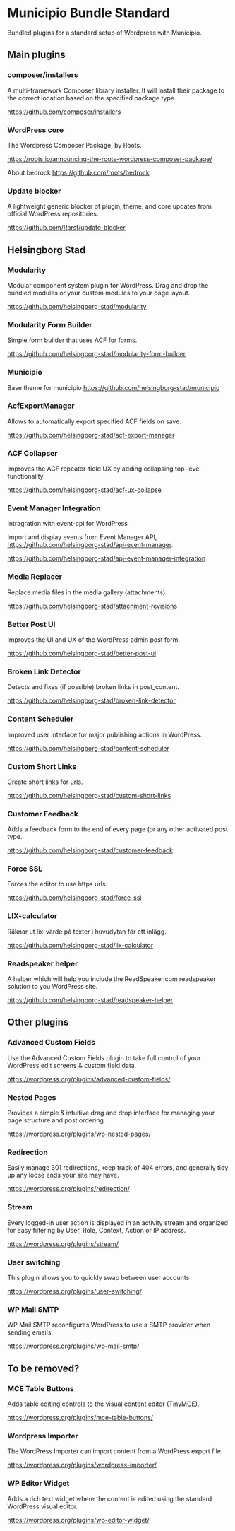 # Municipio Bundle Standard

Bundled plugins for a standard setup of Wordpress with Municipio.

## Main plugins

### composer/installers
A multi-framework Composer library installer.  It will install their package to the correct location based on the specified package type.

https://github.com/composer/installers

### WordPress core
The Wordpress Composer Package, by Roots.

https://roots.io/announcing-the-roots-wordpress-composer-package/

About bedrock
https://github.com/roots/bedrock

### Update blocker
A lightweight generic blocker of plugin, theme, and core updates from official WordPress repositories.

https://github.com/Rarst/update-blocker

## Helsingborg Stad

### Modularity
Modular component system plugin for WordPress. Drag and drop the bundled modules or your custom modules to your page layout.

https://github.com/helsingborg-stad/modularity

### Modularity Form Builder
Simple form builder that uses ACF for forms.

https://github.com/helsingborg-stad/modularity-form-builder

### Municipio
Base theme for municipio
https://github.com/helsingborg-stad/municipio

### AcfExportManager
Allows to automatically export specified ACF fields on save.

https://github.com/helsingborg-stad/acf-export-manager

### ACF Collapser
Improves the ACF repeater-field UX by adding collapsing top-level functionality.

https://github.com/helsingborg-stad/acf-ux-collapse

### Event Manager Integration
Intragration with event-api for WordPress

Import and display events from Event Manager API, https://github.com/helsingborg-stad/api-event-manager.

https://github.com/helsingborg-stad/api-event-manager-integration

### Media Replacer
Replace media files in the media gallery (attachments)

https://github.com/helsingborg-stad/attachment-revisions

### Better Post UI
Improves the UI and UX of the WordPress admin post form.

https://github.com/helsingborg-stad/better-post-ui

### Broken Link Detector
Detects and fixes (if possible) broken links in post_content.

https://github.com/helsingborg-stad/broken-link-detector

### Content Scheduler
Improved user interface for major publishing actions in WordPress.

https://github.com/helsingborg-stad/content-scheduler

### Custom Short Links
Create short links for urls.

https://github.com/helsingborg-stad/custom-short-links

### Customer Feedback
Adds a feedback form to the end of every page (or any other activated post type.

https://github.com/helsingborg-stad/customer-feedback

### Force SSL
Forces the editor to use https urls.

https://github.com/helsingborg-stad/force-ssl

### LIX-calculator
Räknar ut lix-värde på texter i huvudytan för ett inlägg.

https://github.com/helsingborg-stad/lix-calculator

### Readspeaker helper
A helper which will help you include the ReadSpeaker.com readspeaker solution to you WordPress site.

https://github.com/helsingborg-stad/readspeaker-helper

## Other plugins

### Advanced Custom Fields
Use the Advanced Custom Fields plugin to take full control of your WordPress edit screens & custom field data.

https://wordpress.org/plugins/advanced-custom-fields/

### Nested Pages
Provides a simple & intuitive drag and drop interface for managing your page structure and post ordering

https://wordpress.org/plugins/wp-nested-pages/

### Redirection
Easily manage 301 redirections, keep track of 404 errors, and generally tidy up any loose ends your site may have.

https://wordpress.org/plugins/redirection/

### Stream
Every logged-in user action is displayed in an activity stream and organized for easy filtering by User, Role, Context, Action or IP address.

https://wordpress.org/plugins/stream/

### User switching
This plugin allows you to quickly swap between user accounts

https://wordpress.org/plugins/user-switching/

### WP Mail SMTP
WP Mail SMTP reconfigures WordPress to use a SMTP provider when sending emails.

https://wordpress.org/plugins/wp-mail-smtp/

## To be removed?

### MCE Table Buttons
Adds table editing controls to the visual content editor (TinyMCE).

https://wordpress.org/plugins/mce-table-buttons/

### Wordpress Importer
The WordPress Importer can import content from a WordPress export file.

https://wordpress.org/plugins/wordpress-importer/

### WP Editor Widget
Adds a rich text widget where the content is edited using the standard WordPress visual editor.

https://wordpress.org/plugins/wp-editor-widget/
